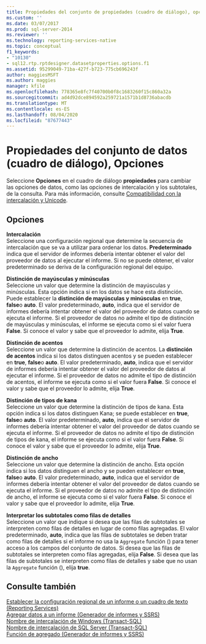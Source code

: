 ```yaml
---
title: Propiedades del conjunto de propiedades (cuadro de diálogo), opciones | Microsoft Docs
ms.custom: ''
ms.date: 03/07/2017
ms.prod: sql-server-2014
ms.reviewer: ''
ms.technology: reporting-services-native
ms.topic: conceptual
f1_keywords:
- "10130"
- sql12.rtp.rptdesigner.datasetproperties.options.f1
ms.assetid: 95299049-71ba-427f-b723-775cb696243f
author: maggiesMSFT
ms.author: maggies
manager: kfile
ms.openlocfilehash: 778365e8fc7f40700b0f8c1683260f15c860a32a
ms.sourcegitcommit: ad4d92dce894592a259721a1571b1d8736abacdb
ms.translationtype: MT
ms.contentlocale: es-ES
ms.lasthandoff: 08/04/2020
ms.locfileid: "87677443"
---
```

# <a name="dataset-properties-dialog-box-options"></a>Propiedades del conjunto de datos (cuadro de diálogo), Opciones
  Seleccione **Opciones** en el cuadro de diálogo **propiedades** para cambiar las opciones de datos, como las opciones de intercalación y los subtotales, de la consulta. Para más información, consulte [Compatibilidad con la intercalación y Unicode](../relational-databases/collations/collation-and-unicode-support.md).  
  
## <a name="options"></a>Opciones  
 **Intercalación**  
 Seleccione una configuración regional que determine la secuencia de intercalación que se va a utilizar para ordenar los datos. **Predeterminado** indica que el servidor de informes debería intentar obtener el valor del proveedor de datos al ejecutar el informe. Si no se puede obtener, el valor predeterminado se deriva de la configuración regional del equipo.  
  
 **Distinción de mayúsculas y minúsculas**  
 Seleccione un valor que determine la distinción de mayúsculas y minúsculas. Esta opción indica si en los datos se hace esta distinción. Puede establecer la **distinción de mayúsculas y minúsculas** en **true**, **false**o **auto**. El valor predeterminado, **auto**, indica que el servidor de informes debería intentar obtener el valor del proveedor de datos cuando se ejecuta el informe. Si el proveedor de datos no admite el tipo de distinción de mayúsculas y minúsculas, el informe se ejecuta como si el valor fuera **False**. Si conoce el valor y sabe que el proveedor lo admite, elija **True**.  
  
 **Distinción de acentos**  
 Seleccione un valor que determine la distinción de acentos. La **distinción de acentos** indica si los datos distinguen acentos y se pueden establecer en **true**, **false**o **auto**. El valor predeterminado, **auto**, indica que el servidor de informes debería intentar obtener el valor del proveedor de datos al ejecutar el informe. Si el proveedor de datos no admite el tipo de distinción de acentos, el informe se ejecuta como si el valor fuera **False**. Si conoce el valor y sabe que el proveedor lo admite, elija **True**.  
  
 **Distinción de tipos de kana**  
 Seleccione un valor que determine la distinción de tipos de kana. Esta opción indica si los datos distinguen Kana; se puede establecer en **true**, **false**o **auto**. El valor predeterminado, **auto**, indica que el servidor de informes debería intentar obtener el valor del proveedor de datos cuando se ejecuta el informe. Si el proveedor de datos no admite el tipo de distinción de tipos de kana, el informe se ejecuta como si el valor fuera **False**. Si conoce el valor y sabe que el proveedor lo admite, elija **True**.  
  
 **Distinción de ancho**  
 Seleccione un valor que determine la distinción de ancho. Esta opción indica si los datos distinguen el ancho y se pueden establecer en **true**, **false**o **auto**. El valor predeterminado, **auto**, indica que el servidor de informes debería intentar obtener el valor del proveedor de datos cuando se ejecuta el informe. Si el proveedor de datos no admite el tipo de distinción de ancho, el informe se ejecuta como si el valor fuera **False**. Si conoce el valor y sabe que el proveedor lo admite, elija **True**.  
  
 **Interpretar los subtotales como filas de detalles**  
 Seleccione un valor que indique si desea que las filas de subtotales se interpreten como filas de detalles en lugar de como filas agregadas. El valor predeterminado, **auto**, indica que las filas de subtotales se deben tratar como filas de detalles si el informe no usa la `Aggregate` función () para tener acceso a los campos del conjunto de datos. Si desea que las filas de subtotales se interpreten como filas agregadas, elija **False**. Si desea que las filas de subtotales se interpreten como filas de detalles y sabe que no usan la `Aggregate` función (), elija **true**.  
  
## <a name="see-also"></a>Consulte también  
 [Establecer la configuración regional de un informe o un cuadro de texto &#40;Reporting Services&#41;](report-design/set-the-locale-for-a-report-or-text-box-reporting-services.md)   
 [Agregar datos a un informe &#40;Generador de informes y SSRS&#41;](report-data/report-datasets-ssrs.md)   
 [Nombre de intercalación de Windows &#40;Transact-SQL&#41;](/sql/t-sql/statements/windows-collation-name-transact-sql)   
 [Nombre de intercalación de SQL Server &#40;Transact-SQL&#41;](/sql/t-sql/statements/sql-server-collation-name-transact-sql)   
 [Función de agregado &#40;Generador de informes y SSRS&#41;](report-design/report-builder-functions-aggregate-function.md)  
  
  
